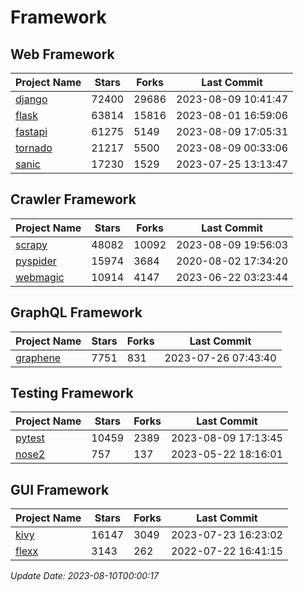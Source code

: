 # Framework

## Web Framework
| Project Name | Stars | Forks | Last Commit |
| ------------ | ----- | ----- | ----------- |
| [django](https://github.com/django/django) | 72400 | 29686 | 2023-08-09 10:41:47 |
| [flask](https://github.com/pallets/flask) | 63814 | 15816 | 2023-08-01 16:59:06 |
| [fastapi](https://github.com/tiangolo/fastapi) | 61275 | 5149 | 2023-08-09 17:05:31 |
| [tornado](https://github.com/tornadoweb/tornado) | 21217 | 5500 | 2023-08-09 00:33:06 |
| [sanic](https://github.com/sanic-org/sanic) | 17230 | 1529 | 2023-07-25 13:13:47 |

## Crawler Framework
| Project Name | Stars | Forks | Last Commit |
| ------------ | ----- | ----- | ----------- |
| [scrapy](https://github.com/scrapy/scrapy) | 48082 | 10092 | 2023-08-09 19:56:03 |
| [pyspider](https://github.com/binux/pyspider) | 15974 | 3684 | 2020-08-02 17:34:20 |
| [webmagic](https://github.com/code4craft/webmagic) | 10914 | 4147 | 2023-06-22 03:23:44 |

## GraphQL Framework
| Project Name | Stars | Forks | Last Commit |
| ------------ | ----- | ----- | ----------- |
| [graphene](https://github.com/graphql-python/graphene) | 7751 | 831 | 2023-07-26 07:43:40 |

## Testing Framework
| Project Name | Stars | Forks | Last Commit |
| ------------ | ----- | ----- | ----------- |
| [pytest](https://github.com/pytest-dev/pytest) | 10459 | 2389 | 2023-08-09 17:13:45 |
| [nose2](https://github.com/nose-devs/nose2) | 757 | 137 | 2023-05-22 18:16:01 |

## GUI Framework
| Project Name | Stars | Forks | Last Commit |
| ------------ | ----- | ----- | ----------- |
| [kivy](https://github.com/kivy/kivy) | 16147 | 3049 | 2023-07-23 16:23:02 |
| [flexx](https://github.com/flexxui/flexx) | 3143 | 262 | 2022-07-22 16:41:15 |

*Update Date: 2023-08-10T00:00:17*